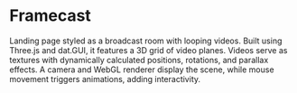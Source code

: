 # Framecast
Landing page styled as a broadcast room with looping videos. Built using Three.js and dat.GUI, it features a 3D grid of video planes. Videos serve as textures with dynamically calculated positions, rotations, and parallax effects. A camera and WebGL renderer display the scene, while mouse movement triggers animations, adding interactivity.

